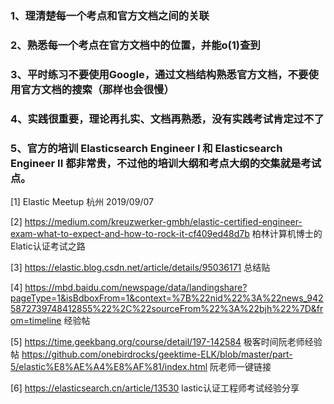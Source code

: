 ### 1、理清楚每一个考点和官方文档之间的关联

### 2、熟悉每一个考点在官方文档中的位置，并能o(1)查到

### 3、平时练习不要使用Google，通过文档结构熟悉官方文档，不要使用官方文档的搜索（那样也会很慢）

### 4、实践很重要，理论再扎实、文档再熟悉，没有实践考试肯定过不了

### 5、官方的培训 Elasticsearch Engineer I 和  Elasticsearch Engineer II 都非常贵，不过他的培训大纲和考点大纲的交集就是考试点。



[1] Elastic Meetup 杭州 2019/09/07

[2] https://medium.com/kreuzwerker-gmbh/elastic-certified-engineer-exam-what-to-expect-and-how-to-rock-it-cf409ed48d7b
柏林计算机博士的Elatic认证考试之路

[3] https://elastic.blog.csdn.net/article/details/95036171 总结贴

[4] https://mbd.baidu.com/newspage/data/landingshare?pageType=1&isBdboxFrom=1&context=%7B%22nid%22%3A%22news_9425872739748412855%22%2C%22sourceFrom%22%3A%22bjh%22%7D&from=timeline 经验帖

[5] https://time.geekbang.org/course/detail/197-142584 极客时间阮老师经验帖
https://github.com/onebirdrocks/geektime-ELK/blob/master/part-5/elastic%E8%AE%A4%E8%AF%81/index.html 阮老师一键链接

[6] https://elasticsearch.cn/article/13530
lastic认证工程师考试经验分享
